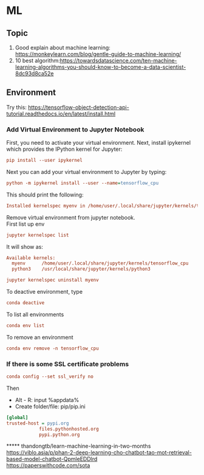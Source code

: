 # ML
## Topic
1. Good explain about machine learning: https://monkeylearn.com/blog/gentle-guide-to-machine-learning/
2. 10 best algorithm:https://towardsdatascience.com/ten-machine-learning-algorithms-you-should-know-to-become-a-data-scientist-8dc93d8ca52e

## Environment
Try this:
https://tensorflow-object-detection-api-tutorial.readthedocs.io/en/latest/install.html
### Add Virtual Environment to Jupyter Notebook
First, you need to activate your virtual environment. Next, install ipykernel which provides the IPython kernel for Jupyter:  
```ini
pip install --user ipykernel  
```
Next you can add your virtual environment to Jupyter by typing:  
```ini
python -m ipykernel install --user --name=tensorflow_cpu  
```
This should print the following:  
```ini
Installed kernelspec myenv in /home/user/.local/share/jupyter/kernels/tensorflow_cpu    
```
Remove virtual environment from jupyter notebook.  
First list up env
```ini
jupyter kernelspec list
```
It will show as:
```ini
Available kernels:
  myenv      /home/user/.local/share/jupyter/kernels/tensorflow_cpu
  python3    /usr/local/share/jupyter/kernels/python3
```
```ini
jupyter kernelspec uninstall myenv
```
To deactive environment, type
```ini
conda deactive
```
To list all environments
```ini
conda env list
```
To remove an environment
```ini
conda env remove -n tensorflow_cpu
```
### If there is some SSL certificate problems  
```ini
conda config --set ssl_verify no
```
Then  
+ Alt - R: input %appdata%  
+ Create folder/file: pip/pip.ini  
```ini
[global]
trusted-host = pypi.org
			files.pythonhosted.org
			pypi.python.org
```
  
  ***** thandongtb/learn-machine-learning-in-two-months  
  https://viblo.asia/p/phan-2-deep-learning-cho-chatbot-tao-mot-retrieval-based-model-chatbot-QpmleEDDlrd  
  https://paperswithcode.com/sota
